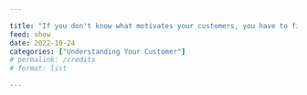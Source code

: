 ```yaml
---

title: "If you don't know what motivates your customers, you have to find out"
feed: show
date: 2022-10-24
categories: ["Understanding Your Customer"]
# permalink: /credits
# format: list

---
```


